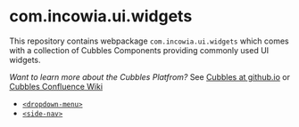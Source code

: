 # com.incowia.ui.widgets
This repository contains webpackage `com.incowia.ui.widgets` which comes with a collection of Cubbles Components providing commonly used UI widgets.

*Want to learn more about the Cubbles Platfrom?* See [Cubbles at github.io](http://cubbles.github.io/) or [Cubbles Confluence Wiki](https://cubbles.atlassian.net/wiki/)

* [`<dropdown-menu>`](webpackages/com.incowia.ui.widgets/dropdown-menu/README.md)
* [`<side-nav>`](webpackages/com.incowia.ui.widgets/side-nav/README.md)